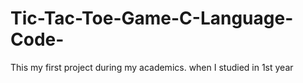 # Tic-Tac-Toe-Game-C-Language-Code-
This my first project during my academics. when I studied in 1st year
